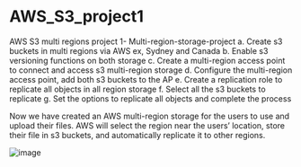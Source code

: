 # AWS_S3_project1
AWS S3 multi regions project
1-	Multi-region-storage-project
a.	Create s3 buckets in multi regions via AWS ex, Sydney and Canada
b.	Enable s3 versioning functions on both storage
c.	Create a multi-region access point to connect and access s3 multi-region storage
d.	Configure the multi-region access point, add both s3 buckets to the AP
e.	Create a replication role to replicate all objects in all region storage
f.	Select all the s3 buckets to replicate 
g.	Set the options to replicate all objects and complete the process

Now we have created an AWS multi-region storage for the users to use and upload their files. AWS will select the region near the users’ location, store their file in s3 buckets, and automatically replicate it to other regions.


![image](https://github.com/MrOsamaHasan/AWS_S3_project1/assets/111244367/6dc79932-2dde-4efb-915d-3471e83b0a52)
